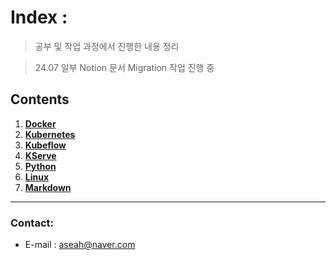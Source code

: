 # Index :
> 공부 및 작업 과정에서 진행한 내용 정리

> 24.07 일부 Notion 문서 Migration 작업 진행 중

## Contents
1. [__Docker__](./Docker)
2. [__Kubernetes__](./Kubernetes)
3. [__Kubeflow__](./Kubeflow)
4. [__KServe__](./KServe)
5. [__Python__](./python)
6. [__Linux__](./linux)
7. [__Markdown__](./Markdown)

------------------

### Contact:
- E-mail : aseah@naver.com
